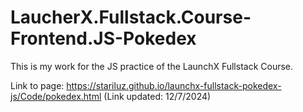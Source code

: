 # LaucherX.Fullstack.Course-Frontend.JS-Pokedex
This is my work for the JS practice of the LaunchX Fullstack Course.

Link to page: https://stariluz.github.io/launchx-fullstack-pokedex-js/Code/pokedex.html
(Link updated: 12/7/2024)
